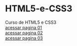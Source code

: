 # HTML5-e-CSS3
 Curso de HTML5 e CSS3 </br>
<a href="https://pedro-ol1veira.github.io/HTML5-e-CSS3/Desafios/desafio10/" target="_blank">acessar pagina 01</a> </br>
<a href="https://pedro-ol1veira.github.io/HTML5-e-CSS3/Desafios/desafio15/" target="_blank">acessar pagina 02</a> </br>
<a href="https://pedro-ol1veira.github.io/HTML5-e-CSS3/Desafios/desafio16/" target="_blank">acessar pagina 03</a>

